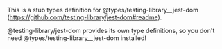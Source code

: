 This is a stub types definition for @types/testing-library__jest-dom (https://github.com/testing-library/jest-dom#readme).

@testing-library/jest-dom provides its own type definitions, so you don't need @types/testing-library__jest-dom installed!
